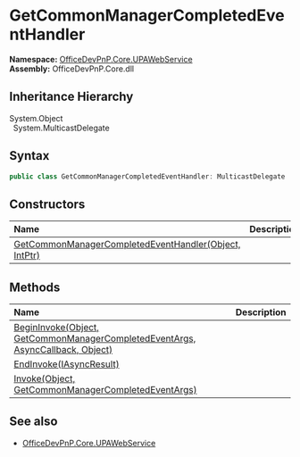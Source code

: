 # GetCommonManagerCompletedEventHandler
  

**Namespace:** [OfficeDevPnP.Core.UPAWebService](OfficeDevPnP.Core.UPAWebService.md)  
**Assembly:** OfficeDevPnP.Core.dll  
## Inheritance Hierarchy
System.Object  
&ensp;System.MulticastDelegate  
## Syntax
```C#
public class GetCommonManagerCompletedEventHandler: MulticastDelegate
```
## Constructors
|**Name**|**Description**|
|:-----|:-----|
| [GetCommonManagerCompletedEventHandler(Object, IntPtr)](OfficeDevPnP.Core.UPAWebService.GetCommonManagerCompletedEventHandler.ctor1.md) |  
## Methods
|**Name**|**Description**|
|:-----|:-----|
| [BeginInvoke(Object, GetCommonManagerCompletedEventArgs, AsyncCallback, Object)](OfficeDevPnP.Core.UPAWebService.GetCommonManagerCompletedEventHandler.ec2c1e18.md) | 
| [EndInvoke(IAsyncResult)](OfficeDevPnP.Core.UPAWebService.GetCommonManagerCompletedEventHandler.c9867657.md) | 
| [Invoke(Object, GetCommonManagerCompletedEventArgs)](OfficeDevPnP.Core.UPAWebService.GetCommonManagerCompletedEventHandler.874ac70a.md) | 
## See also
- [OfficeDevPnP.Core.UPAWebService](OfficeDevPnP.Core.UPAWebService.md)
